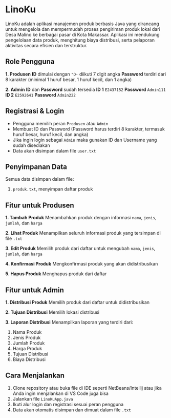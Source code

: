 # LinoKu
LinoKu adalah aplikasi manajemen produk berbasis Java yang dirancang untuk mengelola dan mempermudah proses pengiriman  produk lokal dari Desa Malino ke berbagai pasar di Kota Makassar. Aplikasi ini mendukung pengelolaan data produk, menghitung biaya distribusi, serta pelaporan aktivitas secara efisien dan terstruktur.

## Role Pengguna
**1. Produsen**
**ID** dimulai dengan `"D-` diikuti 7 digit angka
**Password** terdiri dari 8 karakter (minimal 1 huruf besar, 1 huruf kecil, dan 1 angka)

**2. Admin**
**ID** dan **Password** sudah tersedia
**ID 1**  `E2437152` **Password** `Admin111`
**ID 2**  `E2592641` **Password** `Admin222`

## Registrasi & Login
* Pengguna memilih peran `Produsen` atau `Admin`
* Membuat ID dan Password (Password harus terdiri 8 karakter, termasuk huruf besar, huruf kecil, dan angka)
* Jika ingin login sebagai  `Admin` maka gunakan ID dan Username yang sudah disediakan
* Data akan disimpan dalam file `user.txt `

## Penyimpanan Data
Semua data disimpan dalam file:
1. `produk.txt`, menyimpan daftar produk
   

## Fitur untuk Produsen
**1. Tambah Produk**
Menambahkan produk dengan informasi `nama`, `jenis`, `jumlah`, dan `harga`

**2. Lihat Produk**
Menampilkan seluruh informasi produk yang tersimpan di file `.txt`

**3. Edit Produk**
Memilih produk dari daftar untuk mengubah `nama`, `jenis`, `jumlah`, dan `harga`

**4. Konfirmasi Produk**
Mengkonfirmasi produk yang akan didistribusikan

**5. Hapus Produk**
Menghapus produk dari daftar

## Fitur untuk Admin
**1. Distribusi Produk**
Memilih produk dari daftar untuk didistribusikan

**2. Tujuan Distribusi**
Memilih lokasi distribusi

**3. Laporan Distribusi**
Menampilkan laporan yang terdiri dari:
1. Nama Produk
2. Jenis Produk
3. Jumlah Produk
4. Harga Produk
5. Tujuan Distribusi
6. Biaya Distribusi

## Cara Menjalankan
1. Clone repository atau buka file di IDE seperti NetBeans/Intellij atau jika Anda ingin menjalankan di VS Code juga bisa
2. Jalankan file `LinoKuApp.java`
3. Ikuti alur login dan registrasi sesuai peran pengguna
4. Data akan otomatis disimpan dan dimuat dalam file `.txt`

